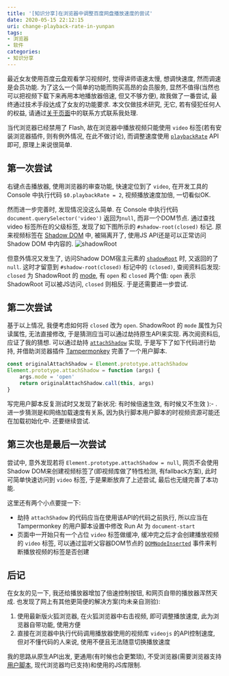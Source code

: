 ```yaml
---
title: '[知识分享]在浏览器中调整百度网盘播放速度的尝试'
date: 2020-05-15 22:12:15
uri: change-playback-rate-in-yunpan
tags:
- 浏览器
- 软件
categories:
- 知识分享
---
```


最近女友使用百度云盘观看学习视频时, 觉得讲师语速太慢, 想调快速度, 然而调速是会员功能. 为了这么一个简单的功能而购买高昂的会员服务, 显然不值得(当然也可以把视频下载下来再用本地播放器倍速, 但又不够方便), 故我做了一番尝试, 最终通过技术手段达成了女友的功能要求. 本文仅做技术研究, 无它, 若有侵犯任何人的权益, 请通过[关于页面](https://evecalm.com/about/)中的联系方式联系我处理. 

当代浏览器已经禁用了 Flash, 故在浏览器中播放视频只能使用 `video` 标签(若有安装浏览器插件, 则有例外情况, 在此不做讨论), 而调整速度使用 [`playbackRate`](https://developer.mozilla.org/en-US/docs/Web/API/HTMLMediaElement/playbackRate) API 即可, 原理上来说很简单.

## 第一次尝试
右键点击播放器, 使用浏览器的审查功能, 快速定位到了 `video`, 在开发工具的 Console 中执行代码 `$0.playbackRate = 2`, 视频播放速度加倍, 一切看似OK.

然而进一步完善时, 发现情况没这么简单. 在 Console 中执行代码 `document.querySelector('video')` 返回为`null`, 而非一个DOM节点. 通过查找 video 标签所在的父级标签, 发现了如下图所示的 `#shadow-root(closed)` 标记. 原来视频标签在 [Shadow DOM](https://developer.mozilla.org/en-US/docs/Web/Web_Components/Using_shadow_DOM) 中, 被隔离开了, 使用JS API还是可以正常访问 Shadow DOM 中内容的.
![shadowRoot](https://bn1305files.storage.live.com/y4mNwrIicpocS0GomtprRAatEHiTOjCxUmRgNlvylm8HkIYsRT82CIfUreq-8D-vneaOMATSK5MO2Fo4SCaUj0n-S9zvLw4YX2cGglmWGbsAR564K8DciFWin8pKr3d1-oX8zRHBP6Xcn1jOkBwArerxvY6CymjA5vx2c1K0hoOk7QZJUje0g-b6CTT-Un3Ej0L4PH3KkHKbwf_j7_7l5u1xQ/baidu-yun-video-dom.png?psid=1&width=441&height=216)


但意外情况又发生了, 访问Shadow DOM宿主元素的 [`shadowRoot`](https://developer.mozilla.org/en-US/docs/Web/API/ShadowRoot) 时, 又返回的了 `null`. 这时才留意到 `#shadow-root(closed)` 标记中的 `(closed)`, 查阅资料后发现: `closed` 为 ShadowRoot 的 [mode](https://developer.mozilla.org/en-US/docs/Web/API/ShadowRoot/mode), 有 `open` 和 `closed` 两个值: `open` 表示 ShadowRoot 可以被JS访问, `closed` 则相反. 于是还需要进一步尝试.

## 第二次尝试
基于以上情况, 我便考虑如何将 `closed` 改为 `open`. ShadowRoot 的 `mode` 属性为只读属性, 无法直接修改, 于是猜测应当可以通过劫持原生API来实现. 再次阅资料后, 应证了我的猜想. 可以通过劫持 [`attachShadow`](https://developer.mozilla.org/en-US/docs/Web/API/Element/attachShadow) 实现, 于是写下了如下代码进行劫持, 并借助浏览器插件 [Tampermonkey](https://www.tampermonkey.net/) 完善了一个用户脚本.

```js
const originalAttachShadow = Element.prototype.attachShadow
Element.prototype.attachShadow = function (args) {
    args.mode = 'open'
    return originalAttachShadow.call(this, args)
}
```

写完用户脚本反复测试时又发现了新状况: 有时候倍速生效, 有时候又不生效 ):- . 进一步猜测是和网络加载速度有关系, 因为执行脚本用户脚本的时视频资源可能还在加载初始化中. 还要继续尝试.

## 第三次也是最后一次尝试
尝试中, 意外发现若将 `Element.prototype.attachShadow = null`, 网页不会使用Shadow DOM来创建视频标签了(即视频库做了特性检测, 有fallback方案), 此时可简单快速访问到 `video` 标签, 于是果断放弃了上述尝试, 最后也无缝完善了本功能.

这里还有两个小点要提一下:
* 劫持 `attachShadow` 的代码应当在使用该API的代码之前执行, 所以应当在 Tampermonkey 的用户脚本设置中修改 Run At 为 `document-start`
* 页面中一开始只有一个占位 `video` 标签做缓冲, 缓冲完之后才会创建播放视频的 `video` 标签, 可以通过监听父容器DOM节点的 [`DOMNodeInserted`](https://developer.mozilla.org/en-US/docs/Web/Guide/Events/Mutation_events) 事件来判断播放视频的标签是否创建


## 后记
在女友的见一下, 我还给播放器增加了倍速控制按钮, 和网页自带的播放器浑然天成. 也发现了网上有其他更简便的解决方案(均未亲自测验):
1. 使用最新版火狐浏览器, 在火狐浏览器中右击视频, 即可调整播放速度, 此为浏览器自带功能, 使用方便
2. 直接在浏览器中执行代码调用播放器使用的视频库 `videojs` 的API控制速度, 但对不懂代码的人来说, 使用不便且无法随意切换播放速度

我的思路从原生API出发, 更通用(有时候也会更繁琐), 不受浏览器(需要浏览器支持[用户脚本](https://www.zhihu.com/topic/19802381/hot), 现代浏览器均已支持)和使用的JS库限制.